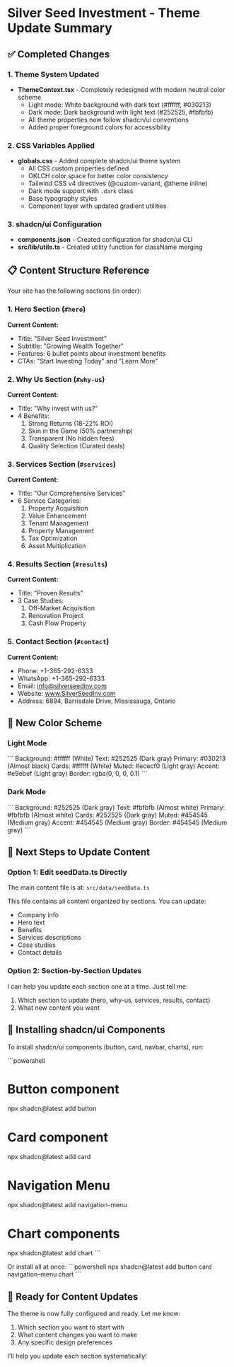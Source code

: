 # Silver Seed Investment - Theme Update Summary

## ✅ Completed Changes

### 1. Theme System Updated

- **ThemeContext.tsx** - Completely redesigned with modern neutral color scheme
  - Light mode: White background with dark text (#ffffff, #030213)
  - Dark mode: Dark background with light text (#252525, #fbfbfb)
  - All theme properties now follow shadcn/ui conventions
  - Added proper foreground colors for accessibility

### 2. CSS Variables Applied

- **globals.css** - Added complete shadcn/ui theme system
  - All CSS custom properties defined
  - OKLCH color space for better color consistency
  - Tailwind CSS v4 directives (@custom-variant, @theme inline)
  - Dark mode support with `.dark` class
  - Base typography styles
  - Component layer with updated gradient utilities

### 3. shadcn/ui Configuration

- **components.json** - Created configuration for shadcn/ui CLI
- **src/lib/utils.ts** - Created utility function for className merging

## 📋 Content Structure Reference

Your site has the following sections (in order):

### 1. **Hero Section** (`#hero`)

**Current Content:**

- Title: "Silver Seed Investment"
- Subtitle: "Growing Wealth Together"
- Features: 6 bullet points about investment benefits
- CTAs: "Start Investing Today" and "Learn More"

### 2. **Why Us Section** (`#why-us`)

**Current Content:**

- Title: "Why invest with us?"
- 4 Benefits:
  1. Strong Returns (18-22% ROI)
  2. Skin in the Game (50% partnership)
  3. Transparent (No hidden fees)
  4. Quality Selection (Curated deals)

### 3. **Services Section** (`#services`)

**Current Content:**

- Title: "Our Comprehensive Services"
- 6 Service Categories:
  1. Property Acquisition
  2. Value Enhancement
  3. Tenant Management
  4. Property Management
  5. Tax Optimization
  6. Asset Multiplication

### 4. **Results Section** (`#results`)

**Current Content:**

- Title: "Proven Results"
- 3 Case Studies:
  1. Off-Market Acquisition
  2. Renovation Project
  3. Cash Flow Property

### 5. **Contact Section** (`#contact`)

**Current Content:**

- Phone: +1-365-292-6333
- WhatsApp: +1-365-292-6333
- Email: info@silverseedinv.com
- Website: www.SilverSeedInv.com
- Address: 6894, Barrisdale Drive, Mississauga, Ontario

## 🎨 New Color Scheme

### Light Mode

\`\`\`
Background: #ffffff (White)
Text: #252525 (Dark gray)
Primary: #030213 (Almost black)
Cards: #ffffff (White)
Muted: #ececf0 (Light gray)
Accent: #e9ebef (Light gray)
Border: rgba(0, 0, 0, 0.1)
\`\`\`

### Dark Mode

\`\`\`
Background: #252525 (Dark gray)
Text: #fbfbfb (Almost white)
Primary: #fbfbfb (Almost white)
Cards: #252525 (Dark gray)
Muted: #454545 (Medium gray)
Accent: #454545 (Medium gray)
Border: #454545 (Medium gray)
\`\`\`

## 📝 Next Steps to Update Content

### Option 1: Edit seedData.ts Directly

The main content file is at:
`src/data/seedData.ts`

This file contains all content organized by sections. You can update:

- Company info
- Hero text
- Benefits
- Services descriptions
- Case studies
- Contact details

### Option 2: Section-by-Section Updates

I can help you update each section one at a time. Just tell me:

1. Which section to update (hero, why-us, services, results, contact)
2. What new content you want

## 🎯 Installing shadcn/ui Components

To install shadcn/ui components (button, card, navbar, charts), run:

\`\`\`powershell

# Button component

npx shadcn@latest add button

# Card component

npx shadcn@latest add card

# Navigation Menu

npx shadcn@latest add navigation-menu

# Chart components

npx shadcn@latest add chart
\`\`\`

Or install all at once:
\`\`\`powershell
npx shadcn@latest add button card navigation-menu chart
\`\`\`

## 🚀 Ready for Content Updates

The theme is now fully configured and ready. Let me know:

1. Which section you want to start with
2. What content changes you want to make
3. Any specific design preferences

I'll help you update each section systematically!
